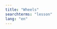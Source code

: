 ```yaml
---
title: "Wheels"
searchterms: "lesson"
lang: "en"
---
```

<div class="content-tab closed" style="display: none;">

                                          <ul>
                                              <li>Slides: <a href="translations/en-us/robots/Wheels.pptx">PPTX</a>, <a href="translations/en-us/robots/Wheels.pdf">PDF </a></li>


                                            </ul>

                                              </div>
